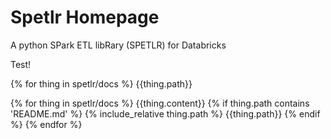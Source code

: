 # Spetlr Homepage

A python SPark ETL libRary (SPETLR) for Databricks

Test!


{% for thing in spetlr/docs %}
  {{thing.path}}


{% for thing in spetlr/docs %}
  {{thing.content}}
  {% if thing.path contains 'README.md' %}
    {% include_relative thing.path %}
    {{thing.path}}
  {% endif %}
{% endfor %}


